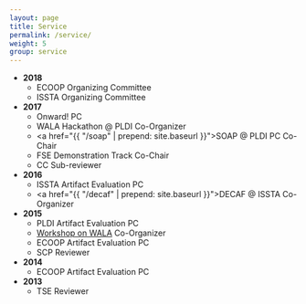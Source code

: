 ```yaml
---
layout: page
title: Service
permalink: /service/
weight: 5
group: service
---
```

* **2018**
  * ECOOP Organizing Committee
  * ISSTA Organizing Committee
* **2017**
  * Onward! PC
  * WALA Hackathon @ PLDI Co-Organizer
  * <a href="{{ "/soap" | prepend: site.baseurl }}">SOAP @ PLDI</a> PC Co-Chair
  * FSE Demonstration Track Co-Chair
  * CC Sub-reviewer
* **2016**
  * ISSTA Artifact Evaluation PC
  * <a href="{{ "/decaf" | prepend: site.baseurl }}">DECAF @ ISSTA</a> Co-Organizer
* **2015**
  * PLDI Artifact Evaluation PC
  * [Workshop on WALA][wow] Co-Organizer
  * ECOOP Artifact Evaluation PC
  * SCP Reviewer
* **2014**
  * ECOOP Artifact Evaluation PC
* **2013**
  * TSE Reviewer

[wow]: http://researcher.watson.ibm.com/researcher/view_group.php?id=5750

